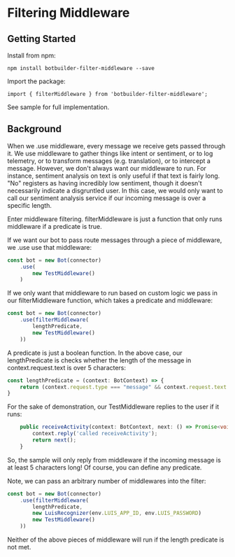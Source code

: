 # Filtering Middleware

## Getting Started

Install from npm:
```
npm install botbuilder-filter-middleware --save
```
Import the package:
```
import { filterMiddleware } from 'botbuilder-filter-middleware';
```
See sample for full implementation. 

## Background

When we .use middleware, every message we receive gets passed through it. We use middleware to gather things like intent or sentiment, or to log telemetry, or to transform messages (e.g. translation), or to intercept a message. However, we don't always want our middleware to run. For instance, sentiment analysis on text is only useful if that text is fairly long. "No" registers as having incredibly low sentiment, though it doesn't necessarily indicate a disgruntled user. In this case, we would only want to call our sentiment analysis service if our incoming message is over a specific length. 

Enter middleware filtering. filterMiddleware is just a function that only runs middleware if a predicate is true.

If we want our bot to pass route messages through a piece of middleware, we .use use that middleware:

```ts
const bot = new Bot(connector)
    .use(
        new TestMiddleware()
    )
```

If we only want that middleware to run based on custom logic we pass in our filterMiddleware function, which takes a predicate and middleware:

```ts
const bot = new Bot(connector)
    .use(filterMiddleware(
        lengthPredicate,
        new TestMiddleware()
    ))
```

A predicate is just a boolean function. In the above case, our lengthPredicate is checks whether the length of the message in context.request.text is over 5 characters:

```ts
const lengthPredicate = (context: BotContext) => {
    return (context.request.type === "message" && context.request.text && context.request.text.length > 5);
}
```

For the sake of demonstration, our TestMiddleware replies to the user if it runs:

```ts
    public receiveActivity(context: BotContext, next: () => Promise<void>): Promise<void> {
        context.reply('called receiveActivity');
        return next();
    }
```

So, the sample will only reply from middleware if the incoming message is at least 5 characters long! Of course, you can define any predicate. 

Note, we can pass an arbitrary number of middlewares into the filter:

```ts
const bot = new Bot(connector)
    .use(filterMiddleware(
        lengthPredicate,
        new LuisRecognizer(env.LUIS_APP_ID, env.LUIS_PASSWORD)
        new TestMiddleware()
    ))
```

Neither of the above pieces of middleware will run if the length predicate is not met.
